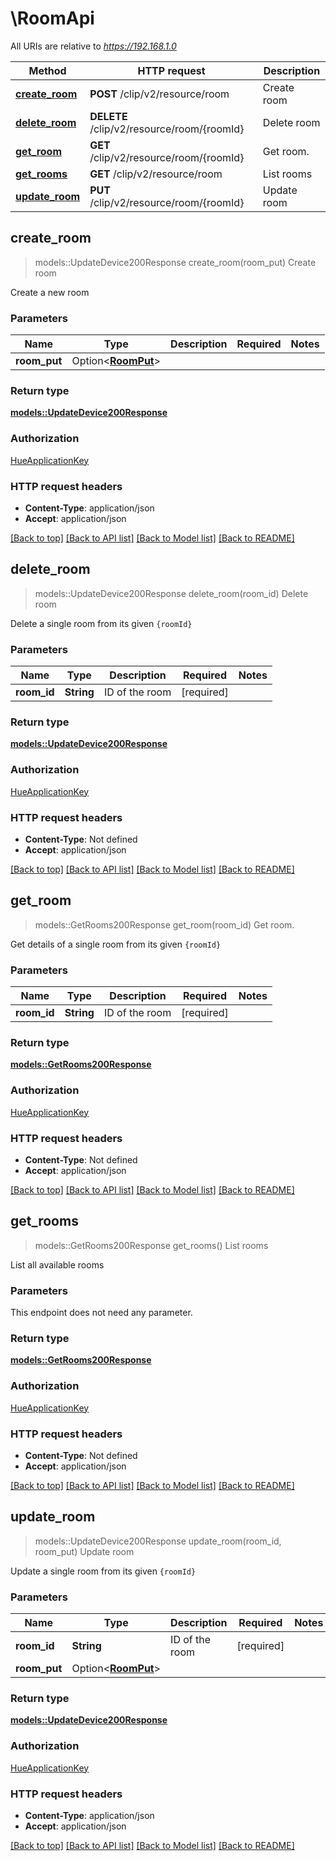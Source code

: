 # \RoomApi

All URIs are relative to *https://192.168.1.0*

Method | HTTP request | Description
------------- | ------------- | -------------
[**create_room**](RoomApi.md#create_room) | **POST** /clip/v2/resource/room | Create room
[**delete_room**](RoomApi.md#delete_room) | **DELETE** /clip/v2/resource/room/{roomId} | Delete room
[**get_room**](RoomApi.md#get_room) | **GET** /clip/v2/resource/room/{roomId} | Get room.
[**get_rooms**](RoomApi.md#get_rooms) | **GET** /clip/v2/resource/room | List rooms
[**update_room**](RoomApi.md#update_room) | **PUT** /clip/v2/resource/room/{roomId} | Update room



## create_room

> models::UpdateDevice200Response create_room(room_put)
Create room

Create a new room

### Parameters


Name | Type | Description  | Required | Notes
------------- | ------------- | ------------- | ------------- | -------------
**room_put** | Option<[**RoomPut**](RoomPut.md)> |  |  |

### Return type

[**models::UpdateDevice200Response**](updateDevice_200_response.md)

### Authorization

[HueApplicationKey](../README.md#HueApplicationKey)

### HTTP request headers

- **Content-Type**: application/json
- **Accept**: application/json

[[Back to top]](#) [[Back to API list]](../README.md#documentation-for-api-endpoints) [[Back to Model list]](../README.md#documentation-for-models) [[Back to README]](../README.md)


## delete_room

> models::UpdateDevice200Response delete_room(room_id)
Delete room

Delete a single room from its given `{roomId}`

### Parameters


Name | Type | Description  | Required | Notes
------------- | ------------- | ------------- | ------------- | -------------
**room_id** | **String** | ID of the room | [required] |

### Return type

[**models::UpdateDevice200Response**](updateDevice_200_response.md)

### Authorization

[HueApplicationKey](../README.md#HueApplicationKey)

### HTTP request headers

- **Content-Type**: Not defined
- **Accept**: application/json

[[Back to top]](#) [[Back to API list]](../README.md#documentation-for-api-endpoints) [[Back to Model list]](../README.md#documentation-for-models) [[Back to README]](../README.md)


## get_room

> models::GetRooms200Response get_room(room_id)
Get room.

Get details of a single room from its given `{roomId}`

### Parameters


Name | Type | Description  | Required | Notes
------------- | ------------- | ------------- | ------------- | -------------
**room_id** | **String** | ID of the room | [required] |

### Return type

[**models::GetRooms200Response**](getRooms_200_response.md)

### Authorization

[HueApplicationKey](../README.md#HueApplicationKey)

### HTTP request headers

- **Content-Type**: Not defined
- **Accept**: application/json

[[Back to top]](#) [[Back to API list]](../README.md#documentation-for-api-endpoints) [[Back to Model list]](../README.md#documentation-for-models) [[Back to README]](../README.md)


## get_rooms

> models::GetRooms200Response get_rooms()
List rooms

List all available rooms

### Parameters

This endpoint does not need any parameter.

### Return type

[**models::GetRooms200Response**](getRooms_200_response.md)

### Authorization

[HueApplicationKey](../README.md#HueApplicationKey)

### HTTP request headers

- **Content-Type**: Not defined
- **Accept**: application/json

[[Back to top]](#) [[Back to API list]](../README.md#documentation-for-api-endpoints) [[Back to Model list]](../README.md#documentation-for-models) [[Back to README]](../README.md)


## update_room

> models::UpdateDevice200Response update_room(room_id, room_put)
Update room

Update a single room from its given `{roomId}`

### Parameters


Name | Type | Description  | Required | Notes
------------- | ------------- | ------------- | ------------- | -------------
**room_id** | **String** | ID of the room | [required] |
**room_put** | Option<[**RoomPut**](RoomPut.md)> |  |  |

### Return type

[**models::UpdateDevice200Response**](updateDevice_200_response.md)

### Authorization

[HueApplicationKey](../README.md#HueApplicationKey)

### HTTP request headers

- **Content-Type**: application/json
- **Accept**: application/json

[[Back to top]](#) [[Back to API list]](../README.md#documentation-for-api-endpoints) [[Back to Model list]](../README.md#documentation-for-models) [[Back to README]](../README.md)

